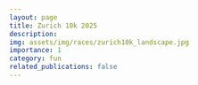 ```yaml
---
layout: page
title: Zurich 10k 2025
description:
img: assets/img/races/zurich10k_landscape.jpg
importance: 1
category: fun
related_publications: false
---
```

